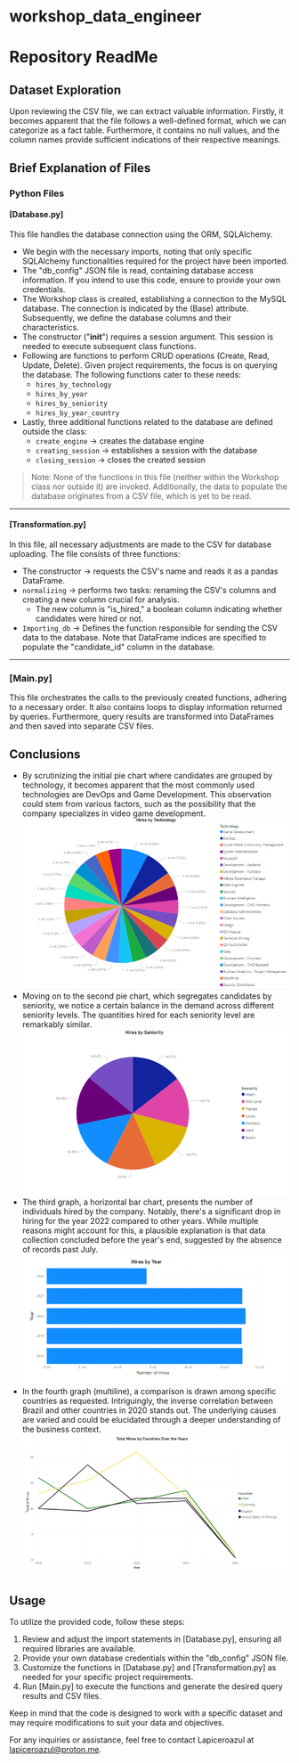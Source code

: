 # workshop_data_engineer
# Repository ReadMe

## Dataset Exploration

Upon reviewing the CSV file, we can extract valuable information. Firstly, it becomes apparent that the file follows a well-defined format, which we can categorize as a fact table. Furthermore, it contains no null values, and the column names provide sufficient indications of their respective meanings.

## Brief Explanation of Files

### Python Files

#### [Database.py]

This file handles the database connection using the ORM, SQLAlchemy.
- We begin with the necessary imports, noting that only specific SQLAlchemy functionalities required for the project have been imported.
- The "db_config" JSON file is read, containing database access information. If you intend to use this code, ensure to provide your own credentials.
- The Workshop class is created, establishing a connection to the MySQL database. The connection is indicated by the (Base) attribute. Subsequently, we define the database columns and their characteristics.
- The constructor ("__init__") requires a session argument. This session is needed to execute subsequent class functions.
- Following are functions to perform CRUD operations (Create, Read, Update, Delete). Given project requirements, the focus is on querying the database. The following functions cater to these needs:
  - `hires_by_technology`
  - `hires_by_year`
  - `hires_by_seniority`
  - `hires_by_year_country`
- Lastly, three additional functions related to the database are defined outside the class:
  - `create_engine` → creates the database engine
  - `creating_session` → establishes a session with the database
  - `closing_session` → closes the created session

> Note: None of the functions in this file (neither within the Workshop class nor outside it) are invoked. Additionally, the data to populate the database originates from a CSV file, which is yet to be read.

---

#### [Transformation.py]

In this file, all necessary adjustments are made to the CSV for database uploading. The file consists of three functions:
- The constructor → requests the CSV's name and reads it as a pandas DataFrame.
- `normalizing` → performs two tasks: renaming the CSV's columns and creating a new column crucial for analysis.
  - The new column is "is_hired," a boolean column indicating whether candidates were hired or not.
- `Importing_db` → Defines the function responsible for sending the CSV data to the database. Note that DataFrame indices are specified to populate the "candidate_id" column in the database.

---

### [Main.py]

This file orchestrates the calls to the previously created functions, adhering to a necessary order. It also contains loops to display information returned by queries. Furthermore, query results are transformed into DataFrames and then saved into separate CSV files.

## Conclusions

- By scrutinizing the initial pie chart where candidates are grouped by technology, it becomes apparent that the most commonly used technologies are DevOps and Game Development. This observation could stem from various factors, such as the possibility that the company specializes in video game development.
![Hires by Technology](images\Hires_by_Technology.png)
- Moving on to the second pie chart, which segregates candidates by seniority, we notice a certain balance in the demand across different seniority levels. The quantities hired for each seniority level are remarkably similar.
![Hires by Seniority](\images\Hires_by_Seniority.png)
- The third graph, a horizontal bar chart, presents the number of individuals hired by the company. Notably, there's a significant drop in hiring for the year 2022 compared to other years. While multiple reasons might account for this, a plausible explanation is that data collection concluded before the year's end, suggested by the absence of records past July.
![Hires by Years](\images\Hires_by_Year.png)
- In the fourth graph (multiline), a comparison is drawn among specific countries as requested. Intriguingly, the inverse correlation between Brazil and other countries in 2020 stands out. The underlying causes are varied and could be elucidated through a deeper understanding of the business context.
![Hires by Countries over the years](\images\Hires_by_year_countries.png)

## Usage

To utilize the provided code, follow these steps:
1. Review and adjust the import statements in [Database.py], ensuring all required libraries are available.
2. Provide your own database credentials within the "db_config" JSON file.
3. Customize the functions in [Database.py] and [Transformation.py] as needed for your specific project requirements.
4. Run [Main.py] to execute the functions and generate the desired query results and CSV files.

Keep in mind that the code is designed to work with a specific dataset and may require modifications to suit your data and objectives.

For any inquiries or assistance, feel free to contact Lapiceroazul at lapiceroazul@proton.me.
